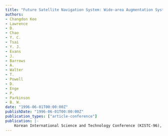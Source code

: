 ```yaml
---
title: "Future Satellite Navigation System: Wide-area Augmentation System (WAAS)"
authors:
- Changdon Kee
- Lawrence
- D.
- Chao
- Y. C.
- Tsai
- Y. J.
- Evans
- J.
- Barrows
- A.
- Walter
- T.
- Powell
- D.
- Enge
- P.
- Parkinson
- B. W.
date: "1996-06-01T00:00:00Z"
publishDate: "1996-06-01T00:00:00Z"
publication_types: ["article-conference"]
publication: |-
    Korean International Science and Technology Conference (KISTC-96), Seoul, Korea, June 24-28, 1996
---
```

